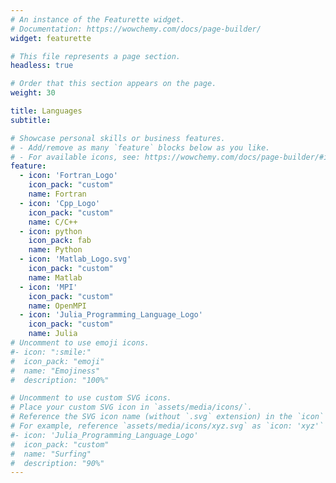 ```yaml
---
# An instance of the Featurette widget.
# Documentation: https://wowchemy.com/docs/page-builder/
widget: featurette

# This file represents a page section.
headless: true

# Order that this section appears on the page.
weight: 30

title: Languages
subtitle:

# Showcase personal skills or business features.
# - Add/remove as many `feature` blocks below as you like.
# - For available icons, see: https://wowchemy.com/docs/page-builder/#icons
feature:
  - icon: 'Fortran_Logo'
    icon_pack: "custom"
    name: Fortran
  - icon: 'Cpp_Logo'
    icon_pack: "custom"
    name: C/C++
  - icon: python
    icon_pack: fab
    name: Python
  - icon: 'Matlab_Logo.svg'
    icon_pack: "custom"
    name: Matlab
  - icon: 'MPI'
    icon_pack: "custom"
    name: OpenMPI
  - icon: 'Julia_Programming_Language_Logo'
    icon_pack: "custom"
    name: Julia
# Uncomment to use emoji icons.
#- icon: ":smile:"
#  icon_pack: "emoji"
#  name: "Emojiness"
#  description: "100%"

# Uncomment to use custom SVG icons.
# Place your custom SVG icon in `assets/media/icons/`.
# Reference the SVG icon name (without `.svg` extension) in the `icon` field.
# For example, reference `assets/media/icons/xyz.svg` as `icon: 'xyz'`
#- icon: 'Julia_Programming_Language_Logo'
#  icon_pack: "custom"
#  name: "Surfing"
#  description: "90%"
---
```


